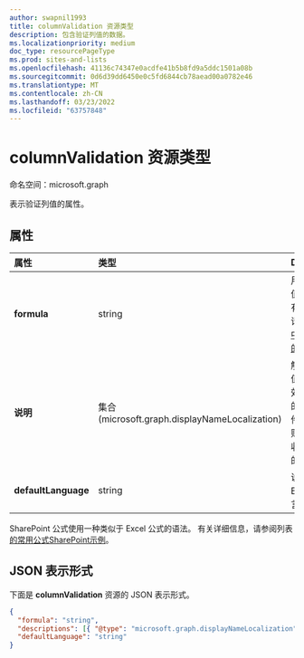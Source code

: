 ```yaml
---
author: swapnil1993
title: columnValidation 资源类型
description: 包含验证列值的数据。
ms.localizationpriority: medium
doc_type: resourcePageType
ms.prod: sites-and-lists
ms.openlocfilehash: 41136c74347e0acdfe41b5b8fd9a5ddc1501a08b
ms.sourcegitcommit: 0d6d39dd6450e0c5fd6844cb78aead00a0782e46
ms.translationtype: MT
ms.contentlocale: zh-CN
ms.lasthandoff: 03/23/2022
ms.locfileid: "63757848"
---
```

# <a name="columnvalidation-resource-type"></a>columnValidation 资源类型

命名空间：microsoft.graph

表示验证列值的属性。
## <a name="properties"></a>属性

| 属性  | 类型    | Description|
|:---------------|:--------|:--------------------------------------------------|
| **formula**    | string  | 用于验证列值的公式。 有关示例，请参阅 [列表中常用公式的示例](https://support.microsoft.com/office/examples-of-common-formulas-in-sharepoint-lists-d81f5f21-2b4e-45ce-b170-bf7ebf6988b3)。|
| **说明**    | 集合 (microsoft.graph.displayNameLocalization)   | 解释此列的值被视为有效的所需值的本地化邮件。 验证失败时，用户收到此消息的提示。 |
| **defaultLanguage**    | string  | 说明的默认 BCP 47 语言标记。|

SharePoint 公式使用一种类似于 Excel 公式的语法。
有关详细信息，请参阅列表[的常用公式SharePoint示例][SPFormulas]。

## <a name="json-representation"></a>JSON 表示形式

下面是 **columnValidation** 资源的 JSON 表示形式。
<!-- { "blockType": "resource", "@odata.type": "microsoft.graph.columnValidation"} -->

```json
{
  "formula": "string",
  "descriptions": [{ "@type": "microsoft.graph.displayNameLocalization" }],
  "defaultLanguage": "string"
}
```

[SPFormulas]: https://support.office.com/article/Examples-of-common-formulas-in-SharePoint-Lists-d81f5f21-2b4e-45ce-b170-bf7ebf6988b3
